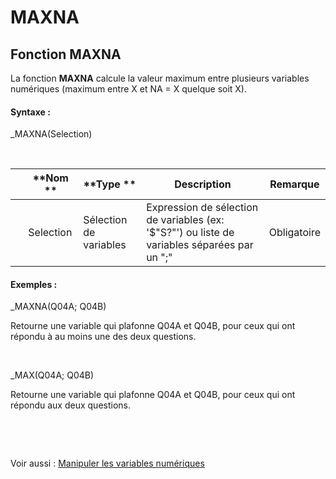 # MAXNA

## Fonction MAXNA

La fonction **MAXNA** calcule la valeur maximum entre plusieurs variables numériques (maximum entre X et NA = X quelque soit X).

#### Syntaxe :&nbsp;

\_MAXNA(Selection)

&nbsp;

| &nbsp; | **Nom ** | **Type ** | **Description** | **Remarque** |
| --- | --- | --- | --- | --- |
| &nbsp; | Selection | Sélection de variables | Expression de sélection de variables (ex: '$"S?"') ou liste de variables séparées par un ";" | Obligatoire |


#### Exemples :

\_MAXNA(Q04A; Q04B)

Retourne une variable qui plafonne Q04A et Q04B, pour ceux qui ont répondu à au moins une des deux questions.

&nbsp;

\_MAX(Q04A; Q04B)

Retourne une variable qui plafonne Q04A et Q04B, pour ceux qui ont répondu aux deux questions.

&nbsp;

&nbsp;

Voir aussi : [Manipuler les variables numériques](<Manipulerlesvariablesnumeriques1.md>)
